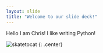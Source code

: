 ```yaml
---
layout: slide
title: "Welcome to our slide deck!"
---
```


Hello I am Chris!
I like writing Python!

![skatetocat](https://octodex.github.com/images/skatetocat.png)
{: .center}
